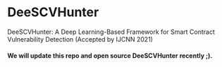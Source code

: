 # DeeSCVHunter
DeeSCVHunter: A Deep Learning-Based Framework for Smart Contract Vulnerability Detection (Accepted by IJCNN 2021)

#### We will update this repo and open source DeeSCVHunter recently ;).
